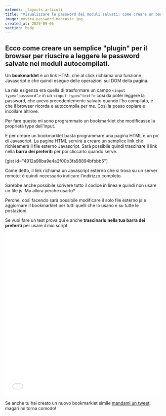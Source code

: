 ```yaml
---
extends: _layouts.articoli
title: "Visualizzare le password dei moduli salvati: come creare un bookmarklet"
image: mostra-password-nascoste.jpg
created_at: 2020-09-06
section: body
---
```


<!-- wp:heading -->
<h2>Ecco come creare un semplice "plugin" per il browser per riuscire a leggere le password salvate nei moduli autocompilati.</h2>
<!-- /wp:heading -->

<!-- wp:paragraph -->
<p>Un <strong>bookmarklet</strong> è un link HTML che al click richiama una funzione Javascript e che quindi esegue delle operazioni sul DOM della pagina.</p>
<!-- /wp:paragraph -->

<!-- wp:paragraph -->
<p>La mia esigenza era quella di trasformare un campo <code>&lt;input type="password</code>"&gt; in un <code>&lt;input type="text"&gt;</code> così da poter leggere la password, che avevo precedentemente salvato quando l'ho compilato, e che il browser ricorda e autocompila per me. Così la posso copiare e incollare altrove.</p>
<!-- /wp:paragraph -->

<!-- wp:paragraph -->
<p>Per fare questo mi sono programmato un bookmarklet che modificasse la proprietà type dell'input.</p>
<!-- /wp:paragraph -->

<!-- wp:paragraph -->
<p>E per creare un bookmarklet basta programmare una pagina HTML e un po' di Javascript. La pagina HTML servirà a creare un semplice link che richieamerà il file esterno Javascript. Sarà possibile quindi trascinare il link nella <strong>barra dei preferiti</strong> per poi cliccarlo quando serve.</p>
<!-- /wp:paragraph -->

<!-- wp:shortcode -->
[gist id="4912a98ba9e4a2f00b3fa98894bfbbb5"]
<!-- /wp:shortcode -->

<!-- wp:paragraph -->
<p>Come detto, il link richiama un Javascript esterno che si trova su un server remoto: è quindi necessario indicare l'indirizzo completo.</p>
<!-- /wp:paragraph -->

<!-- wp:paragraph -->
<p>Sarebbe anche possibile scrivere tutto il codice in linea e quindi non usare un file js. Ma allora perche usarlo?</p>
<!-- /wp:paragraph -->

<!-- wp:paragraph -->
<p>Perchè, così facendo sarà possibile modificare il solo file esterno js e aggiornare il bookmarklet per tutti quelli che lo usano e su tutte le postazioni.</p>
<!-- /wp:paragraph -->

<!-- wp:paragraph -->
<p>Se vuoi fare un test prova qui e anche <strong>trascinarlo nella tua barra dei preferiti</strong> per usare il mio script:</p>
<!-- /wp:paragraph -->

<!-- wp:cp/codepen-gutenberg-embed-block {"penURL":"https://codepen.io/andrearufo/pen/LYNexaz","penID":"LYNexaz","penHeight":530,"clickToLoad":true} -->
<div class="wp-block-cp-codepen-gutenberg-embed-block cp_embed_wrapper"><iframe id="cp_embed_LYNexaz" src="//codepen.io/anon/embed/preview/LYNexaz?height=530&amp;theme-id=1&amp;slug-hash=LYNexaz&amp;default-tab=result" height="530" scrolling="no" frameborder="0" allowfullscreen allowpaymentrequest name="CodePen Embed LYNexaz" title="CodePen Embed LYNexaz" class="cp_embed_iframe" style="width:100%;overflow:hidden">CodePen Embed Fallback</iframe></div>
<!-- /wp:cp/codepen-gutenberg-embed-block -->

<!-- wp:paragraph -->
<p>Se anche tu hai creato un nuovo bookmarklet simile <a href="https://twitter.com/andrearufo" target="_blank" rel="noreferrer noopener">mandami un tweet</a>: magari mi torna comodo!</p>
<!-- /wp:paragraph -->